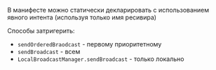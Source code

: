 В манифесте можно статически декларировать с использованием явного интента (используя только имя ресивира)

Способы затригерить:

- `sendOrderedBraodcast` - первому приоритетному
- `sendBroadcast` - всем
- `LocalBroadcastManager.sendBroadcast` - только локально
